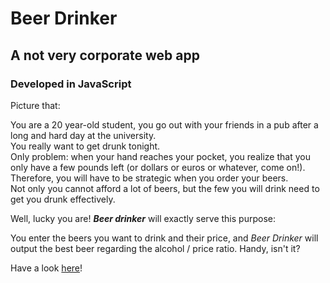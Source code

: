 # Beer Drinker
## A not very corporate web app
### Developed in JavaScript

Picture that:    

You are a 20 year-old student, you go out with your friends in a pub after a long and hard day at the university.  
You really want to get drunk tonight.  
Only problem: when your hand reaches your pocket, you realize that you only have
a few pounds left (or dollars or euros or whatever, come on!).  
Therefore, you will have to be strategic when you order your beers.  
Not only you cannot afford a lot of beers, but the few you will drink need to get you drunk effectively.    

Well, lucky you are! ***Beer drinker*** will exactly serve this purpose:    

You enter the beers you want to drink and their price, and *Beer Drinker* will output the best beer regarding the alcohol / price ratio. Handy, isn't it?    

Have a look [here](http://qualiastudio.fr/beer_drinker)!


